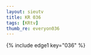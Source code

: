 ```yaml
--- 
layout: sieutv
title: KR 036
tags: [KRtv]
thumb_re: everyon036
---
```

{% include edge1 key="036" %} 
